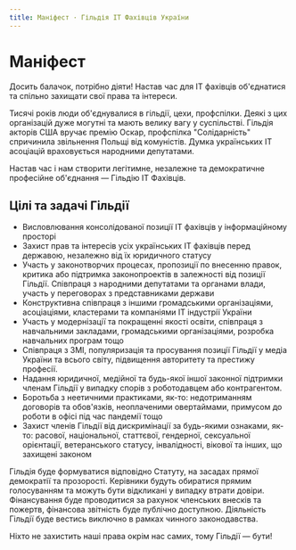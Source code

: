 ```yaml
---
title: Маніфест · Гільдія ІТ Фахівців України 
---
```


# Маніфест

Досить балачок, потрібно діяти!
Настав час для ІТ фахівців об'єднатися та спільно захищати свої права та інтереси.

Тисячі років люди об'єднувалися в гільдії, цехи, профспілки. Деякі з цих організацій дуже могутні та мають велику вагу у суспільстві. Гільдія акторів США вручає премію Оскар, профспілка "Солідарність" спричинила звільнення Польщі від комуністів. Думка українських ІТ асоціацій враховується народними депутатами.

Настав час і нам створити легітимне, незалежне та демократичне професійне об'єднання — Гільдію ІТ Фахівців.

## Цілі та задачі Гільдії

- Висловлювання консолідованої позиції ІТ фахівців у інформаційному просторі
- Захист прав та інтересів усіх українських ІТ фахівців перед державою, незалежно від їх юридичного статусу
- Участь у законотворчих процесах, пропозиції по внесенню правок, критика або підтримка законопроектів в залежності від позиції Гільдії. Співпраця з народними депутатами та органами влади, участь у переговорах з представниками держави
- Конструктивна співпраця з іншими громадськими організаціями, асоціаціями, кластерами та компаніями ІТ індустрії України
- Участь у модернізації та покращенні якості освіти, співпраця з навчальними закладами, громадськими організаціями, розробка навчальних програм тощо
- Співпраця з ЗМІ, популяризація та просування позиції Гільдії у медіа України та всього світу, підвищення авторитету та престижу професії.
- Надання юридичної, медійної та будь-якої іншої законної підтримки членам Гільдії у випадку спорів з роботодавцем або контрагентом.
- Боротьба з неетичними практиками, як-то: недотриманням договорів та обов'язків, неоплаченими овертаймами, примусом до роботи в офісі під час пандемії тощо
- Захист членів Гільдії від дискримінації за будь-якими ознаками, як-то: расової, національної, статтєвої, гендерної, сексуальної орієнтації, ветеранського статусу, інвалідності, вікової та інших, що захищені законом

Гільдія буде формуватися відповідно Статуту, на засадах прямої демократії та прозорості. Керівники будуть обиратися прямим голосуванням та можуть бути відкликані у випадку втрати довіри. Фінансування буде проводитися за рахунок членських внесків та пожертв, фінансова звітність буде публічно доступною. Діяльність Гільдії буде вестись виключно в рамках чинного законодавства.

Ніхто не захистить наші права окрім нас самих, тому Гільдії — бути!

